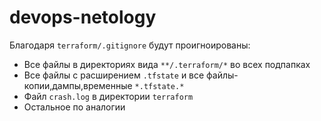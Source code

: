 # devops-netology

Благодаря `terraform/.gitignore` будут проигноированы:

- Все файлы в директориях вида `**/.terraform/*` во всех подпапках
- Все файлы с расширением `.tfstate` и все файлы-копии,дампы,временные `*.tfstate.*`
- Файл `crash.log` в директории `terraform`
- Остальное по аналогии
